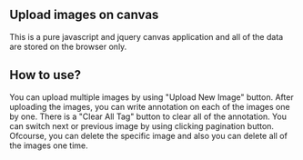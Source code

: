 Upload images on canvas
----
This is a pure javascript and jquery canvas application and all of the data are stored on the browser only.

How to use?
---
You can upload multiple images by using "Upload New Image" button.
After uploading the images, you can write annotation on each of the images one by one.
There is a "Clear All Tag" button to clear all of the annotation.
You can switch next or previous image by using clicking pagination button.
Ofcourse, you can delete the specific image and also you can delete all of the images one time.